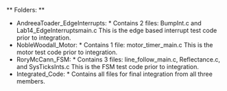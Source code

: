 ** Folders: **
* AndreeaToader_EdgeInterrupts: *
    Contains 2 files: BumpInt.c and Lab14_EdgeInterruptsmain.c 
    This is the edge based interrupt test code prior to integration.
* NobleWoodall_Motor: *
    Contains 1 file: motor_timer_main.c 
    This is the motor test code prior to integration.
* RoryMcCann_FSM: *
    Contains 3 files: line_follow_main.c, Reflectance.c, and SysTicksInts.c
    This is the FSM test code prior to integration.
* Integrated_Code: *
    Contains all files for final integration from all three members.
